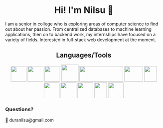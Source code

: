 <h1 align="center">
  Hi! I'm Nilsu 🙌
</h1>

<p> I am a senior in college who is exploring areas of computer science to find out about her passion. From centralized databases to machine learning applications, then on to backend work, my internships have focused on a variety of fields. Interested in full-stack web development at the moment. </p>

<div class="row">
  <h2 align="center"> Languages/Tools </h2>
    <div align="center">
      <img src="https://user-images.githubusercontent.com/72361617/227005512-c5a60709-146c-4d24-874c-a264bc70debc.png" width="50" height="50">
      <img src="https://user-images.githubusercontent.com/72361617/227006732-8abae753-a73b-4654-8b91-f17123a26283.png" width="50" height="50">
      <img src="https://user-images.githubusercontent.com/72361617/227007458-df5de38f-05ce-41e9-8f57-8c151d6cf23e.png" width="50" height="50">
      <img src="https://user-images.githubusercontent.com/72361617/227017335-43c06106-b24b-47be-9b0d-66e17d4c3996.png" width="55" height="55">
      <img src="https://user-images.githubusercontent.com/72361617/227012964-d7d5dacc-1ed0-40d6-9e6a-bddbedcd4781.png" width="140" height="50">
      <img src="https://user-images.githubusercontent.com/72361617/227018337-3063ec1c-0e07-4322-84ef-f31f702071a8.png" width="60" height="50">
      <img src="https://user-images.githubusercontent.com/72361617/227263735-1a725323-0875-415c-82b5-cbd1f59f5383.png" width="40" height="50">
      <img src="https://user-images.githubusercontent.com/72361617/227016250-2d9199ad-de6c-493d-9a90-20e14e7b791d.svg" width="50" height="50">
      <img src="https://user-images.githubusercontent.com/72361617/227016993-3ae183f1-f6d0-4fb4-899c-10392ac5ee24.png" width="50" height="50">
      <img src="https://user-images.githubusercontent.com/72361617/227264373-ef5b8c4d-1113-4b7c-bead-36a23b7860a5.png" width="50" height="50">
      <img src="https://user-images.githubusercontent.com/72361617/227020225-0f6c021d-fa53-412f-b31a-5e3e364aeb94.png" width="40" height="50">
      <img src="https://user-images.githubusercontent.com/72361617/227021083-c67419a4-5580-41c9-8bc7-1658aa839561.png" width="50" height="50">
</div>




<h3> Questions? </h3>
📨 duranilsu@gmail.com

